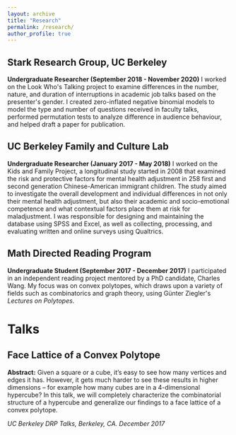 ```yaml
---
layout: archive
title: "Research"
permalink: /research/
author_profile: true
---
```


## Stark Research Group, UC Berkeley
**Undergraduate Researcher (September 2018 - November 2020)**
I worked on the Look Who's Talking project to examine differences in the number, nature, and duration of interruptions in academic job talks based on the presenter's gender. I created zero-inflated negative binomial models to model the type and number of questions received in faculty talks, performed permutation tests to analyze difference in audience behaviour, and helped draft a paper for publication.

## UC Berkeley Family and Culture Lab
**Undergraduate Researcher (January 2017 - May 2018)**
I worked on the Kids and Family Project, a longitudinal study started in 2008 that examined the risk and protective factors for mental health adjustment in 258 first and second generation Chinese-American immigrant children. The study aimed to investigate the overall development and individual differences in not only their mental health adjustment, but also their academic and socio-emotional competence and what contextual factors place them at risk for maladjustment. I was responsible for designing and maintaining the database using SPSS and Excel, as well as collecting, processing, and evaluating written and online surveys using Qualtrics.

## Math Directed Reading Program
**Undergraduate Student (September 2017 - December 2017)**
I participated in an independent reading project mentored by a PhD candidate, Charles Wang. My focus was on convex polytopes, which draws upon a variety of fields such as combinatorics and graph theory, using Günter Ziegler's *Lectures on Polytopes*.

# Talks

## Face Lattice of a Convex Polytope 
**Abstract:** Given a square or a cube, it’s easy to see how many vertices and edges it has. However, it gets much harder to see these results in higher dimensions – for example how many cubes are in a 4-dimensional hypercube? In this talk, we will completely characterize the combinatorial structure of a hypercube and generalize our findings to a face lattice of a convex polytope.

*UC Berkeley DRP Talks, Berkeley, CA. December 2017*
